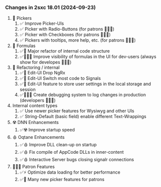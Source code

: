 
### Changes in 2sxc 18.01 (2024-09-23)

1. 🔢 Pickers
    1. ✅ Improve Picker-UIs
    1. ✅ Picker with Radio-Buttons (for patrons 🦹🏾‍♂️)
    1. ✅ Picker with Checkboxes  (for patrons 🦹🏾‍♂️)
    1. ✅ Pickers with tooltips, more help, etc.  (for patrons 🦹🏾‍♂️)
1. 🧪 Formulas
    1. ✅🔁 Major refactor of internal code structure
    1. ✅👨🏾‍💻 Improve visibility of formulas in the UI for dev-users (always show for developes 👨🏾‍💻)
1. 🔁 Refactoring / internal
    1. ✅🔁 Edit-UI Drop NgRx
    1. ✅🔁 Edit-UI Switch most code to Signals
    1. ✅🔁 Edit-UI feature to store user settings in the local storage and session
    1. ✅👨🏾‍💻 Create debugging system to log changes in production (developers 👨🏾‍💻)
1. Internal content types
    1. ✅ Use newer picker features for Wysiwyg and other UIs
    1. ✅ String-Default (basic field) enable different Text-Wrappings
1. ☢️ DNN Enhancements
    1. ✅☢️ Improve startup speed
1. 🩸 Oqtane Enhancements
    1. ✅🩸 Improve DLL clean-up on startup
    1. ✅🩸 Fix compile of AppCode DLLs in inner-content
    1. ✅🩸 Interactive Server bugs closing signalr connections
1. 🦹🏾‍♂️ Patron Features
    1. ✅⚡ Optimize data loading for better performance
    1. ✅🔢 Many new picker features for patrons
